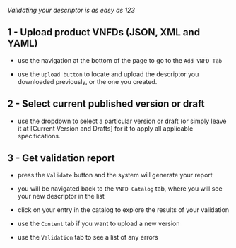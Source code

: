 
*Validating your descriptor is as easy as 123*

## 1 - Upload product VNFDs (JSON, XML and YAML)

- use the navigation at the bottom of the page to go to the `Add VNFD Tab`

- use the `upload button` to locate and upload the descriptor you downloaded previously, or the one you created.

## 2 - Select current published version or draft

- use the dropdown to select a particular version or draft (or simply leave it at [Current Version and Drafts] for it to apply all applicable specifications.

## 3 - Get validation report

- press the `Validate` button and the system will generate your report

- you will be navigated back to the `VNFD Catalog` tab, where you will see your new descriptor in the list

- click on your entry in the catalog to explore the results of your validation

- use the `Content` tab if you want to upload a new version

- use the `Validation` tab to see a list of any errors
